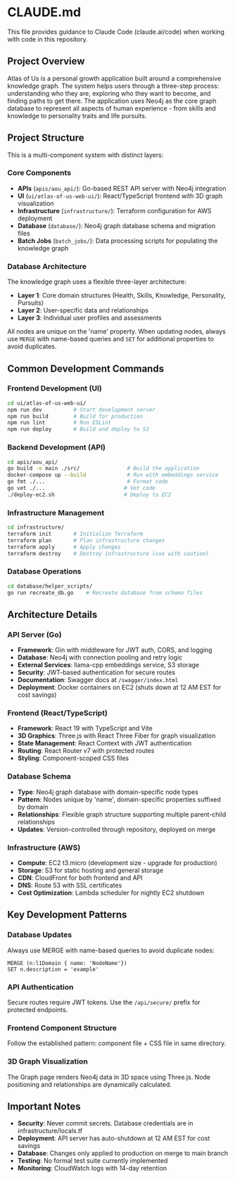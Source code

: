 # CLAUDE.md

This file provides guidance to Claude Code (claude.ai/code) when working with code in this repository.

## Project Overview

Atlas of Us is a personal growth application built around a comprehensive knowledge graph. The system helps users through a three-step process: understanding who they are, exploring who they want to become, and finding paths to get there. The application uses Neo4j as the core graph database to represent all aspects of human experience - from skills and knowledge to personality traits and life pursuits.

## Project Structure

This is a multi-component system with distinct layers:

### Core Components
- **APIs** (`apis/aou_api/`): Go-based REST API server with Neo4j integration
- **UI** (`ui/atlas-of-us-web-ui/`): React/TypeScript frontend with 3D graph visualization
- **Infrastructure** (`infrastructure/`): Terraform configuration for AWS deployment
- **Database** (`database/`): Neo4j graph database schema and migration files
- **Batch Jobs** (`batch_jobs/`): Data processing scripts for populating the knowledge graph

### Database Architecture

The knowledge graph uses a flexible three-layer architecture:
- **Layer 1**: Core domain structures (Health, Skills, Knowledge, Personality, Pursuits)
- **Layer 2**: User-specific data and relationships
- **Layer 3**: Individual user profiles and assessments

All nodes are unique on the 'name' property. When updating nodes, always use `MERGE` with name-based queries and `SET` for additional properties to avoid duplicates.

## Common Development Commands

### Frontend Development (UI)
```bash
cd ui/atlas-of-us-web-ui/
npm run dev          # Start development server
npm run build        # Build for production
npm run lint         # Run ESLint
npm run deploy       # Build and deploy to S3
```

### Backend Development (API)
```bash
cd apis/aou_api/
go build -o main ./src/               # Build the application
docker-compose up --build             # Run with embeddings service
go fmt ./...                          # Format code
go vet ./...                         # Vet code
./deploy-ec2.sh                      # Deploy to EC2
```

### Infrastructure Management
```bash
cd infrastructure/
terraform init       # Initialize Terraform
terraform plan       # Plan infrastructure changes
terraform apply      # Apply changes
terraform destroy    # Destroy infrastructure (use with caution)
```

### Database Operations
```bash
cd database/helper_scripts/
go run recreate_db.go    # Recreate database from schema files
```

## Architecture Details

### API Server (Go)
- **Framework**: Gin with middleware for JWT auth, CORS, and logging
- **Database**: Neo4j with connection pooling and retry logic
- **External Services**: llama-cpp embeddings service, S3 storage
- **Security**: JWT-based authentication for secure routes
- **Documentation**: Swagger docs at `/swagger/index.html`
- **Deployment**: Docker containers on EC2 (shuts down at 12 AM EST for cost savings)

### Frontend (React/TypeScript)
- **Framework**: React 19 with TypeScript and Vite
- **3D Graphics**: Three.js with React Three Fiber for graph visualization
- **State Management**: React Context with JWT authentication
- **Routing**: React Router v7 with protected routes
- **Styling**: Component-scoped CSS files

### Database Schema
- **Type**: Neo4j graph database with domain-specific node types
- **Pattern**: Nodes unique by 'name', domain-specific properties suffixed by domain
- **Relationships**: Flexible graph structure supporting multiple parent-child relationships
- **Updates**: Version-controlled through repository, deployed on merge

### Infrastructure (AWS)
- **Compute**: EC2 t3.micro (development size - upgrade for production)
- **Storage**: S3 for static hosting and general storage
- **CDN**: CloudFront for both frontend and API
- **DNS**: Route 53 with SSL certificates
- **Cost Optimization**: Lambda scheduler for nightly EC2 shutdown

## Key Development Patterns

### Database Updates
Always use MERGE with name-based queries to avoid duplicate nodes:
```cypher
MERGE (n:l1Domain { name: 'NodeName'})
SET n.description = 'example'
```

### API Authentication
Secure routes require JWT tokens. Use the `/api/secure/` prefix for protected endpoints.

### Frontend Component Structure
Follow the established pattern: component file + CSS file in same directory.

### 3D Graph Visualization
The Graph page renders Neo4j data in 3D space using Three.js. Node positioning and relationships are dynamically calculated.

## Important Notes

- **Security**: Never commit secrets. Database credentials are in infrastructure/locals.tf
- **Deployment**: API server has auto-shutdown at 12 AM EST for cost savings
- **Database**: Changes only applied to production on merge to main branch
- **Testing**: No formal test suite currently implemented
- **Monitoring**: CloudWatch logs with 14-day retention
